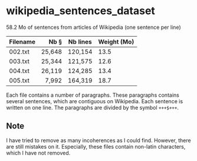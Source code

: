 # wikipedia_sentences_dataset
58.2 Mo of sentences from articles of Wikipedia (one sentence per line)

| Filename  | Nb §    | Nb lines | Weight (Mo)|
| ----------|--------:|----------|------------|
| 002.txt		| 25,648 	| 120,154  | 13.5       |
| 003.txt		| 25,344 	| 121,575  | 12.6       |
| 004.txt		| 26,119 	| 124,285  | 13.4       |
| 005.txt		|  7,992 	| 164,319  | 18.7       |



Each file contains a number of paragraphs. These paragraphs contains several sentences, which are contiguous on Wikipedia. Each sentence is written on one line. The paragraphs are divided by the symbol `+++$+++`. 

## Note
I have tried to remove as many incoherences as I could find. However, there are still mistakes on it. Especially, these files contain non-latin characters, which I have not removed.
